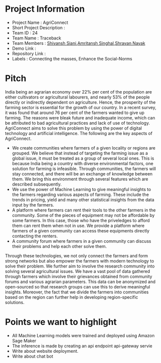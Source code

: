# Project Information
- Project Name : AgriConnect
- Short Project Description : 
- Team ID : 24
- Team Name : Traceback
- Team Members : [Shivansh Siani](https://github.com/Shivanshs9),[Amritansh Singhal](https://github.com/Eerie16/),[Shravan Nayak](https://github.com/BAJUKA)
- Demo Link :
- Repository Link : 
- Labels : Connecting the masses, Enhance the Social-Norms

# Pitch
India being an agrarian economy over 22% per cent of the population are either cultivators or agricultural labourers, and nearly 53% of the people directly or indirectly dependent on agriculture. Hence, the prosperity of the farming sector is essential for the growth of our country. In a recent survey, it was found that around 76 per cent of the farmers wanted to give up farming. The reasons were bleak future and inadequate income, which can be attributed to bad agricultural practices and lack of use of technology. AgriConnect aims to solve this problem by using the power of digital technology and artificial intelligence. The following are the key aspects of AgriConnect.
- We create communities where farmers of a given locality or regions are grouped. We believe that instead of targeting the farming issue as a global issue, it must be treated as a group of several local ones. This is because India being a country with diverse environmental factors, one solution for farming is infeasible. Through communities, the farmers will stay connected, and there will be an exchange of knowledge between them. We bring this environment through several features which are described subsequently.
- We use the power of Machine Learning to give meaningful insights to the farmers regarding various aspects of farming. These include the trends in pricing, yield and many other statistical insights from the data input by the farmers. 
- A platform where farmers can rent their tools to the other farmers in the community. Some of the pieces of equipment may not be affordable by some farmers. In this case, those who have the priveledges to afford them can rent them when not in use. We provide a platform where farmers of a given community can access these equipments directly contacting the renters.
- A community forum where farmers in a given community can discuss their problems and help each other solve them.

Through these technologies, we not only connect the farmers and form strong networks but also empower the farmers with modern technology to solve their problem. We further aim to involve the research community into solving several agricultural issues. We have a vast pool of data gathered through farmers which involve their grievances obtained from community forums and various agrarian parameters. This data can be anonymized and open-sourced so that research groups can use this to derive meaningful insights. Moreover, the fact that we divide the farmers into communities based on the region can further help in developing region-specific solutions. 

# Points we want to highlight
- All Machine Learning models were trained and deployed using Amazon Sage Maker
- The inference is made by creating an api endpoint api-gateway servie
- Write about website deployment.
- Write about chat bot
